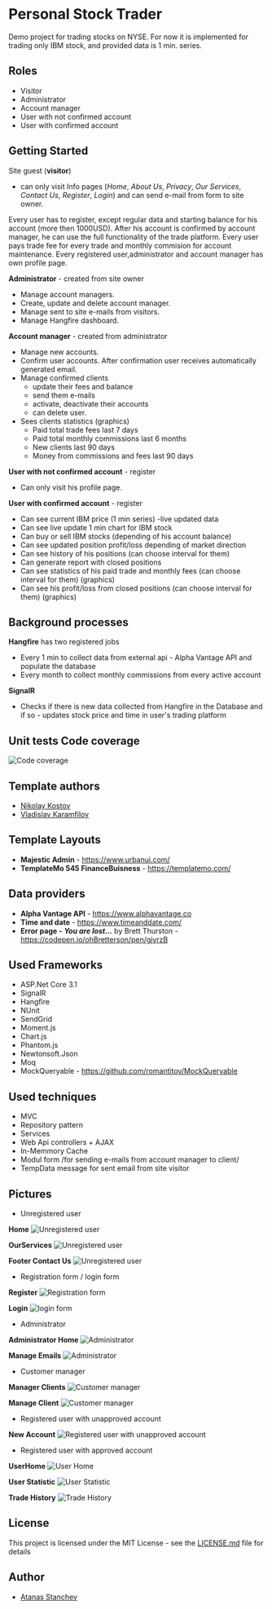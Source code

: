 # Personal Stock Trader

Demo project for trading stocks on NYSE. For now it is implemented for trading only IBM stock, and provided data is 1 min. series.


## Roles

* Visitor
* Administrator
* Account manager
* User with not confirmed account
* User with confirmed account

## Getting Started

Site guest (**visitor**) 
* can only visit Info pages (*Home*, *About Us*, *Privacy*, *Our Services*, *Contact Us*, *Register*, *Login*) 
		and can send e-mail from form to site owner.

Every user has to register, except regular data and starting balance for his account (more then 1000USD). After his account is confirmed by account manager, he can use the full functionality of the trade platform.
Every user pays trade fee for every trade and monthly commision for account maintenance.
Every registered user,administrator and account manager has own profile page.


**Administrator** - created from site owner
* Manage account managers.
* Create, update and delete account manager. 
* Manage sent to site e-mails from visitors. 
* Manage Hangfire dashboard.


**Account manager** - created from administrator
* Manage new accounts. 
* Confirm user accounts. After confirmation user receives automatically generated email.
* Manage confirmed clients
	- update their fees and balance
	- send them e-mails
	- activate, deactivate their accounts
	- can delete user.
* Sees clients statistics (graphics)
	- Paid total trade fees last 7 days 
	- Paid total monthly commissions last 6 months
	- New clients last 90 days
	- Money from commissions and fees last 90 days
	
		
**User with not confirmed account** - register
* Can only visit his profile page.


**User with confirmed account** - register
* Can see current IBM price (1 min series) -live updated data
* Can see live update 1 min chart for IBM stock
* Can buy or sell IBM stocks (depending of his account balance)
* Can see updated position profit/loss depending of market direction
* Can see history of his positions (can choose interval for them)
* Can generate report with closed positions
* Can see statistics of his paid trade and monthly fees (can choose interval for them) (graphics)
* Can see his profit/loss from closed positions (can choose interval for them) (graphics)

## Background processes

**Hangfire** has two registered jobs
* Every 1 min to collect data from external api - Alpha Vantage API and populate the database
* Every month to collect monthly commissions from every active account

**SignalR**
* Checks if there is new data collected from Hangfire in the Database and if so - updates stock price and time in user's trading platform

## Unit tests Code coverage

![Code coverage](https://github.com/astanchev/Personal-Stock-Trader/blob/master/Images/Code_Coverage.png)

## Template authors

- [Nikolay Kostov](https://github.com/NikolayIT)
- [Vladislav Karamfilov](https://github.com/vladislav-karamfilov)

## Template Layouts

* **Majestic Admin** - https://www.urbanui.com/
* **TemplateMo 545 FinanceBuisness** - https://templatemo.com/

## Data providers

* **Alpha Vantage API** - https://www.alphavantage.co
* **Time and date** - https://www.timeanddate.com/
* **Error page -** ***You are lost...*** by Brett Thurston - https://codepen.io/ohBretterson/pen/gjyrzB

## Used Frameworks

* ASP.Net Core 3.1
* SignalR
* Hangfire
* NUnit
* SendGrid
* Moment.js
* Chart.js
* Phantom.js
* Newtonsoft.Json
* Moq
* MockQueryable - https://github.com/romantitov/MockQueryable

## Used techniques
* MVC
* Repository pattern
* Services
* Web Api controllers + AJAX
* In-Memmory Cache
* Modul form /for sending e-mails from account manager to client/
* TempData message for sent email from site visitor

## Pictures

* Unregistered user

**Home**
![Unregistered user](https://github.com/astanchev/Personal-Stock-Trader/blob/master/Images/Home1.png)

**OurServices**
![Unregistered user](https://github.com/astanchev/Personal-Stock-Trader/blob/master/Images/OurServices.png) 

**Footer Contact Us**
![Unregistered user](https://github.com/astanchev/Personal-Stock-Trader/blob/master/Images/FooterContactUs.png)

* Registration form / login form

**Register**
![Registration form](https://github.com/astanchev/Personal-Stock-Trader/blob/master/Images/Register.png) 

**Login**
![login form](https://github.com/astanchev/Personal-Stock-Trader/blob/master/Images/Login.png)

* Administrator

**Administrator Home**
![Administrator](https://github.com/astanchev/Personal-Stock-Trader/blob/master/Images/AdministratorHome.png) 

**Manage Emails**
![Administrator](https://github.com/astanchev/Personal-Stock-Trader/blob/master/Images/ManageEmails.png)

* Customer manager

**Manager Clients**
![Customer manager](https://github.com/astanchev/Personal-Stock-Trader/blob/master/Images/ManagerClients.png) 

**Manage Client**
![Customer manager](https://github.com/astanchev/Personal-Stock-Trader/blob/master/Images/ManageClient.png)

* Registered user with unapproved account

**New Account**
![Registered user with unapproved account](https://github.com/astanchev/Personal-Stock-Trader/blob/master/Images/newAccount.png)

* Registered user with approved account

**UserHome**
![User Home](https://github.com/astanchev/Personal-Stock-Trader/blob/master/Images/UserHome.png) 

**User Statistic**
![User Statistic](https://github.com/astanchev/Personal-Stock-Trader/blob/master/Images/UserStatistic.png) 

**Trade History**
![Trade History](https://github.com/astanchev/Personal-Stock-Trader/blob/master/Images/TradeHistory.png)

## License

This project is licensed under the MIT License - see the [LICENSE.md](LICENSE.md) file for details

## Author

- [Atanas Stanchev](https://github.com/astanchev)

